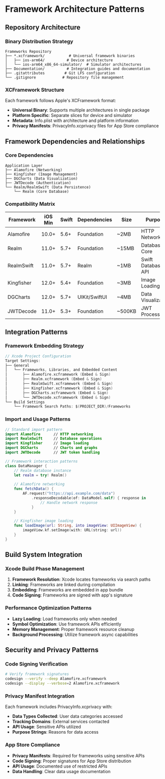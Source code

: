 # Framework Architecture Patterns

## Repository Architecture

### Binary Distribution Strategy
```
Frameworks Repository
├── *.xcframework/           # Universal framework binaries
│   ├── ios-arm64/          # Device architecture
│   └── ios-arm64_x86_64-simulator/  # Simulator architectures
├── Documentation/          # Integration guides and documentation
├── .gitattributes         # Git LFS configuration
└── .gitignore            # Repository file management
```

### XCFramework Structure
Each framework follows Apple's XCFramework format:
- **Universal Binary**: Supports multiple architectures in single package
- **Platform Specific**: Separate slices for device and simulator
- **Metadata**: Info.plist with architecture and platform information
- **Privacy Manifests**: PrivacyInfo.xcprivacy files for App Store compliance

## Framework Dependencies and Relationships

### Core Dependencies
```
Application Layer
├── Alamofire (Networking)
├── Kingfisher (Image Management)
├── DGCharts (Data Visualization)
├── JWTDecode (Authentication)
└── Realm/RealmSwift (Data Persistence)
    └── Realm (Core Database)
```

### Compatibility Matrix
| Framework | iOS Min | Swift | Dependencies | Size | Purpose |
|-----------|---------|-------|--------------|------|---------|
| Alamofire | 10.0+ | 5.6+ | Foundation | ~2MB | HTTP Networking |
| Realm | 11.0+ | 5.7+ | Foundation | ~15MB | Database Core |
| RealmSwift | 11.0+ | 5.7+ | Realm | ~1MB | Swift Database API |
| Kingfisher | 12.0+ | 5.4+ | Foundation | ~3MB | Image Loading |
| DGCharts | 12.0+ | 5.7+ | UIKit/SwiftUI | ~4MB | Data Visualization |
| JWTDecode | 11.0+ | 5.3+ | Foundation | ~500KB | JWT Processing |

## Integration Patterns

### Framework Embedding Strategy
```swift
// Xcode Project Configuration
Target Settings:
├── General
│   └── Frameworks, Libraries, and Embedded Content
│       ├── Alamofire.xcframework (Embed & Sign)
│       ├── Realm.xcframework (Embed & Sign)
│       ├── RealmSwift.xcframework (Embed & Sign)
│       ├── Kingfisher.xcframework (Embed & Sign)
│       ├── DGCharts.xcframework (Embed & Sign)
│       └── JWTDecode.xcframework (Embed & Sign)
└── Build Settings
    └── Framework Search Paths: $(PROJECT_DIR)/Frameworks
```

### Import and Usage Patterns
```swift
// Standard import pattern
import Alamofire      // HTTP networking
import RealmSwift     // Database operations
import Kingfisher     // Image loading
import DGCharts       // Charts and graphs
import JWTDecode      // JWT token handling

// Framework interaction patterns
class DataManager {
    // Realm database instance
    let realm = try! Realm()
    
    // Alamofire networking
    func fetchData() {
        AF.request("https://api.example.com/data")
            .responseDecodable(of: DataModel.self) { response in
                // Handle network response
            }
    }
    
    // Kingfisher image loading
    func loadImage(url: String, into imageView: UIImageView) {
        imageView.kf.setImage(with: URL(string: url))
    }
}
```

## Build System Integration

### Xcode Build Phase Management
1. **Framework Resolution**: Xcode locates frameworks via search paths
2. **Linking**: Frameworks are linked during compilation
3. **Embedding**: Frameworks are embedded in app bundle
4. **Code Signing**: Frameworks are signed with app's signature

### Performance Optimization Patterns
- **Lazy Loading**: Load frameworks only when needed
- **Symbol Optimization**: Use framework APIs efficiently
- **Memory Management**: Proper framework resource cleanup
- **Background Processing**: Utilize framework async capabilities

## Security and Privacy Patterns

### Code Signing Verification
```bash
# Verify framework signatures
codesign --verify --deep Alamofire.xcframework
codesign --display --verbose=2 Alamofire.xcframework
```

### Privacy Manifest Integration
Each framework includes PrivacyInfo.xcprivacy with:
- **Data Types Collected**: User data categories accessed
- **Tracking Domains**: External services contacted
- **API Usage**: Sensitive APIs utilized
- **Purpose Strings**: Reasons for data access

### App Store Compliance
- **Privacy Manifests**: Required for frameworks using sensitive APIs
- **Code Signing**: Proper signatures for App Store distribution
- **API Usage**: Documented use of restricted APIs
- **Data Handling**: Clear data usage documentation